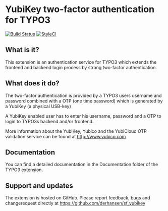YubiKey two-factor authentication for TYPO3
===========================================

[![Build Status](https://travis-ci.org/derhansen/sf_yubikey.svg?branch=master)](https://travis-ci.org/derhansen/sf_yubikey)
[![StyleCI](https://styleci.io/repos/7937354/shield?branch=master)](https://styleci.io/repos/7937354)

## What is it?

This extension is an authentication service for TYPO3 which extends the frontend and backend login process by strong
two-factor authentication.

## What does it do?

The two-factor authentication is provided by a TYPO3 users username and password combined with a OTP (one time
password) which is generated by a YubiKey (a physical USB-key)

A YubiKey enabled user has to enter his username, password and a OTP to login to TYPO3s backend and/or frontend.

More information about the YubiKey, Yubico and the YubiCloud OTP validation service can be found at http://www.yubico.com

## Documentation

You can find a detailed documentation in the Documentation folder of the TYPO3 extension.

## Support and updates

The extension is hosted on GitHub. Please report feedback, bugs and changerequest directly at https://github.com/derhansen/sf_yubikey
